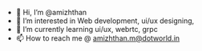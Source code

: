 - 👋 Hi, I’m @amizhthan
- 👀 I’m interested in Web development, ui/ux designing,
- 🌱 I’m currently learning ui/ux, webrtc, grpc
- 📫 How to reach me @ amizhthan.m@dotworld.in

<!---
amizhthan-dotworld/amizhthan-dotworld is a ✨ special ✨ repository because its `README.md` (this file) appears on your GitHub profile.
You can click the Preview link to take a look at your changes.
--->
